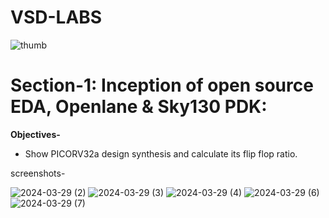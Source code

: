 # VSD-LABS
![thumb](https://github.com/abhaybs7505/VSD-LABS/assets/165189754/999d09e6-7f6b-41f8-98b8-81939600af8a)



# Section-1: Inception of open source EDA, Openlane & Sky130 PDK:

**Objectives-**

+ Show PICORV32a design synthesis and calculate its flip flop ratio.

screenshots-

![2024-03-29 (2)](https://github.com/abhaybs7505/VSD-LABS/assets/165189754/20d61be6-f48c-4b1e-8f31-7e7c75907431)
![2024-03-29 (3)](https://github.com/abhaybs7505/VSD-LABS/assets/165189754/68405928-531a-414e-98c8-349b14d1fecb)
![2024-03-29 (4)](https://github.com/abhaybs7505/VSD-LABS/assets/165189754/0f19e83a-b8c6-44ce-8337-aaab49147a6f)
![2024-03-29 (6)](https://github.com/abhaybs7505/VSD-LABS/assets/165189754/b4ddbb35-ec4c-4ec7-a07b-576869ab5109)
![2024-03-29 (7)](https://github.com/abhaybs7505/VSD-LABS/assets/165189754/d06bab87-6986-4e4b-a03a-b7f4a8ee874a)
